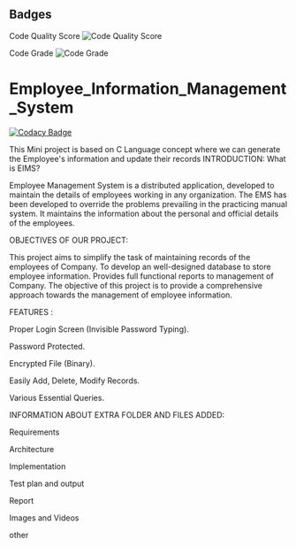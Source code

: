## Badges 

Code Quality Score
![Code Quality Score](https://www.code-inspector.com/project/27462/score/svg )


Code Grade
![Code Grade](https://www.code-inspector.com/project/27462/status/svg )




# Employee_Information_Management_System

[![Codacy Badge](https://api.codacy.com/project/badge/Grade/d61f39ae61f24cb5982e4964accc6aed)](https://app.codacy.com/gh/Rajkumarsahani123/Employee_Information_Management_System?utm_source=github.com&utm_medium=referral&utm_content=Rajkumarsahani123/Employee_Information_Management_System&utm_campaign=Badge_Grade_Settings)

This Mini project is based on C Language concept where we can generate the Employee's information and update their records
INTRODUCTION: What is EIMS?

Employee Management System is a distributed application, developed to maintain the details of employees working in any organization.
The EMS has been developed to override the problems prevailing in the practicing manual system.
It maintains the information about the personal and official details of the employees.

OBJECTIVES OF OUR PROJECT:

This project aims to simplify the task of maintaining records of the employees of Company.
To develop an well-designed database to store employee information.
Provides full functional reports to management of Company.
The objective of this project is to provide a comprehensive approach towards the management of employee information.

FEATURES :

Proper Login Screen (Invisible Password Typing).

Password Protected.

Encrypted File (Binary).

Easily Add, Delete, Modify Records.

Various Essential Queries.

INFORMATION ABOUT EXTRA FOLDER AND FILES ADDED:

Requirements

Architecture

Implementation

Test plan and output

Report

Images and Videos

other
